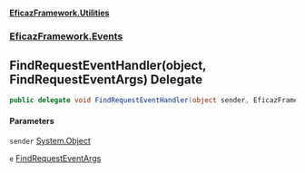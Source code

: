 #### [EficazFramework.Utilities](EficazFrameworkUtilities.md 'EficazFramework Utilities')
### [EficazFramework.Events](EficazFrameworkUtilities.md#EficazFramework.Events 'EficazFramework.Events')

## FindRequestEventHandler(object, FindRequestEventArgs) Delegate

```csharp
public delegate void FindRequestEventHandler(object sender, EficazFramework.Events.FindRequestEventArgs e);
```
#### Parameters

<a name='EficazFramework.Events.FindRequestEventHandler(object,EficazFramework.Events.FindRequestEventArgs).sender'></a>

`sender` [System.Object](https://docs.microsoft.com/en-us/dotnet/api/System.Object 'System.Object')

<a name='EficazFramework.Events.FindRequestEventHandler(object,EficazFramework.Events.FindRequestEventArgs).e'></a>

`e` [FindRequestEventArgs](EficazFramework.Events/FindRequestEventArgs.md 'EficazFramework.Events.FindRequestEventArgs')